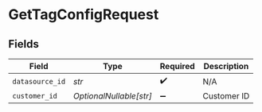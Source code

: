 # GetTagConfigRequest


## Fields

| Field                   | Type                    | Required                | Description             |
| ----------------------- | ----------------------- | ----------------------- | ----------------------- |
| `datasource_id`         | *str*                   | :heavy_check_mark:      | N/A                     |
| `customer_id`           | *OptionalNullable[str]* | :heavy_minus_sign:      | Customer ID             |
